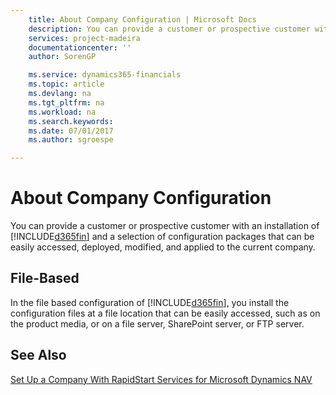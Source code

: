 ```yaml
---
    title: About Company Configuration | Microsoft Docs
    description: You can provide a customer or prospective customer with an installation of [!INCLUDE[d365fin](../../includes/d365fin_md.md)] and a selection of configuration packages that can be easily accessed, deployed, modified, and applied to the current company.
    services: project-madeira
    documentationcenter: ''
    author: SorenGP

    ms.service: dynamics365-financials
    ms.topic: article
    ms.devlang: na
    ms.tgt_pltfrm: na
    ms.workload: na
    ms.search.keywords:
    ms.date: 07/01/2017
    ms.author: sgroespe

---
```

# About Company Configuration
You can provide a customer or prospective customer with an installation of [!INCLUDE[d365fin](../../includes/d365fin_md.md)] and a selection of configuration packages that can be easily accessed, deployed, modified, and applied to the current company.  
  
## File-Based  
 In the file based configuration of [!INCLUDE[d365fin](../../includes/d365fin_md.md)], you install the configuration files at a file location that can be easily accessed, such as on the product media, or on a file server, SharePoint server, or FTP server.  
  
## See Also  
 [Set Up a Company With RapidStart Services for Microsoft Dynamics NAV](../set-up-a-company-with-rapidstart-services-for-microsoft-dynamics-nav.md)